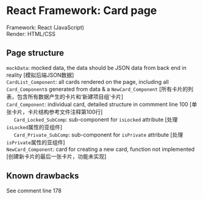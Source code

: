 # React Framework: Card page

Framework: React (JavaScript)  
Render: HTML/CSS

## Page structure

`mockData`: mocked data, the data should be JSON data from back end in reality [模拟后端JSON数据]  
`CardList_Component`: all cards rendered on the page, including all `Card_Component`s generated from data & a `NewCard_Component` [所有卡片的列表，包含所有数据产生的卡片和‘新建项目组’卡片]  
`Card_Component`: individual card, detailed structure in commment line 100 [单张卡片，卡片结构参考文件注释第100行]  
&nbsp;&nbsp;&nbsp;&nbsp;&nbsp;`Card_Locked_SubComp`: sub-component for `isLocked` attribute [处理`isLocked`属性的亚组件]  
&nbsp;&nbsp;&nbsp;&nbsp;&nbsp;`Card_Private_SubComp`: sub-component for `isPrivate` attribute [处理`isPrivate`属性的亚组件]  
`NewCard_Component`: card for creating a new card, function not implemented [创建新卡片的最后一张卡片，功能未实现]

## Known drawbacks

See comment line 178  
